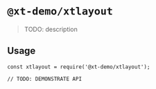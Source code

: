 # `@xt-demo/xtlayout`

> TODO: description

## Usage

```
const xtlayout = require('@xt-demo/xtlayout');

// TODO: DEMONSTRATE API
```
